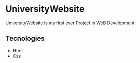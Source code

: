 # UniversityWebsite
UniversityWebsite is my first ever Project in WeB Development

## Tecnologies

- Html
- Css


